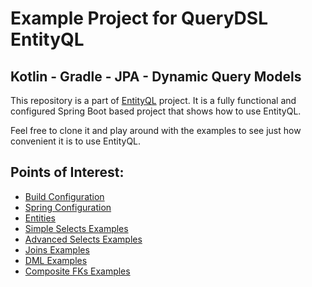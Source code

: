 # Example Project for QueryDSL EntityQL

## Kotlin - Gradle - JPA - Dynamic Query Models

This repository is a part of [EntityQL](https://github.com/eXsio/querydsl-entityql) project.
It is a fully functional and configured Spring Boot based project that shows how to use EntityQL.

Feel free to clone it and play around with the examples to see just how convenient it is to use EntityQL. 

## Points of Interest:

- [Build Configuration](https://github.com/eXsio/querydsl-entityql-examples/blob/master/kotlin-gradle-jpa-dynamic/pom.xml)
- [Spring Configuration](https://github.com/eXsio/querydsl-entityql-examples/blob/master/kotlin-gradle-jpa-dynamic/src/main/kotlin/pl/exsio/querydsl/entityql/examples/configuration/EntityQlConfiguration.kt)
- [Entities](https://github.com/eXsio/querydsl-entityql-examples/tree/master/kotlin-gradle-jpa-dynamic/src/main/kotlin/pl/exsio/querydsl/entityql/examples/jpa/entity)
- [Simple Selects Examples](https://github.com/eXsio/querydsl-entityql-examples/blob/master/kotlin-gradle-jpa-dynamic/src/main/kotlin/pl/exsio/querydsl/entityql/examples/jpa/example/dynamic/KQJPASimpleSelectDynamicExample.kt)
- [Advanced Selects Examples](https://github.com/eXsio/querydsl-entityql-examples/blob/master/kotlin-gradle-jpa-dynamic/src/main/kotlin/pl/exsio/querydsl/entityql/examples/jpa/example/dynamic/KQJPAAdvSelectDynamicExample.kt)
- [Joins Examples](https://github.com/eXsio/querydsl-entityql-examples/blob/master/kotlin-gradle-jpa-dynamic/src/main/kotlin/pl/exsio/querydsl/entityql/examples/jpa/example/dynamic/KQJPAJoinDynamicExample.kt)
- [DML Examples](https://github.com/eXsio/querydsl-entityql-examples/blob/master/kotlin-gradle-jpa-dynamic/src/main/kotlin/pl/exsio/querydsl/entityql/examples/jpa/example/dynamic/KQJPADmlDynamicExample.kt)
- [Composite FKs Examples](https://github.com/eXsio/querydsl-entityql-examples/blob/master/kotlin-gradle-jpa-dynamic/src/main/kotlin/pl/exsio/querydsl/entityql/examples/jpa/example/dynamic/KQJPACompositeFkDynamicExample.kt)